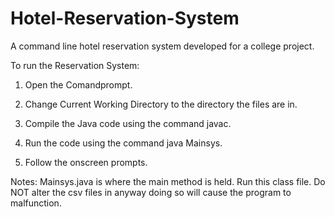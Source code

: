 Hotel-Reservation-System
========================

A command line hotel reservation system developed for a college project.

To run the Reservation System:

1) Open the Comandprompt.

2) Change Current Working Directory to the directory the files are in.

3) Compile the Java code using the command javac.

4) Run the code using the command java Mainsys.

5) Follow the onscreen prompts.

Notes:   Mainsys.java is where the main method is held. Run this class file.
	Do NOT alter the csv files in anyway doing so will cause the program to malfunction.
